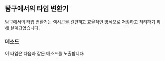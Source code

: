 ## 탐구에서의 타입 변환기

탐구에서의 타입 변환기는 렉시콘을 간편하고 효율적인 방식으로 저장하고 처리하기 위해 설계되었습니다.

### 메소드

이 타입은 다음과 같은 메소드를 노출합니다: